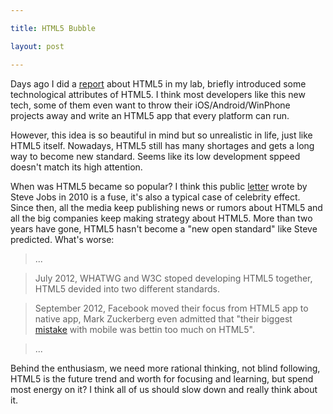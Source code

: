 ```yaml
---

title: HTML5 Bubble

layout: post

---
```

Days ago I did a [report][1] about HTML5 in my lab, briefly introduced some technological attributes of HTML5. I think most developers like this new tech, some of them even want to throw their iOS/Android/WinPhone projects away and write an HTML5 app that every platform can run.

However, this idea is so beautiful in mind but so unrealistic in life, just like HTML5 itself. Nowadays, HTML5 still has many shortages and gets a long way to become new standard. Seems like its low development sppeed doesn't match its high attention.
 
When was HTML5 became so popular? I think this public [letter][2] wrote by Steve Jobs in 2010 is a fuse, it's also a typical case of celebrity effect. Since then, all the media keep publishing news or rumors about HTML5 and all the big companies keep making strategy about HTML5. More than two years have gone, HTML5 hasn't become a "new open standard" like Steve predicted. What's worse: 

>...

>July 2012, WHATWG and W3C stoped developing HTML5 together, HTML5 devided into two different standards.

>September 2012, Facebook moved their focus from HTML5 app to native app, Mark Zuckerberg even admitted that "their biggest [mistake][3] with mobile was bettin too much on HTML5".

>...

Behind the enthusiasm, we need more rational thinking, not blind following, HTML5 is the future trend and worth for focusing and learning, but spend most energy on it? I think all of us should slow down and really think about it.

[1]:http://allenyip.github.com/HTML5/template/index.html "GitHub"
[2]:http://www.apple.com/hotnews/thoughts-on-flash/ "Apple"
[3]:http://techcrunch.com/2012/09/11/mark-zuckerberg-our-biggest-mistake-with-mobile-was-betting-too-much-on-html5/ "TechCrunch"